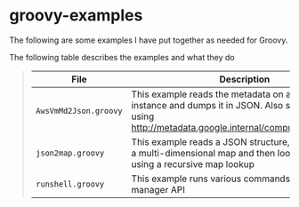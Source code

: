 # groovy-examples

The following are some examples I have put together as needed for Groovy.

The following table describes the examples and what they do

>| File | Description | 
>| ----- | ----------- |
>| `AwsVmMd2Json.groovy` | This example reads the metadata on an AWS VM instance and dumps it in JSON. Also supports GCP using  http://metadata.google.internal/computeMetadata/v1/ |
>| `json2map.groovy` | This example reads a JSON structure, converts in into a multi-dimensional map and then looks for a key using a recursive map lookup |
>| `runshell.groovy` | This example runs various commands using process manager API |

